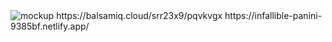 <img src="mockup.png" alt="mockup"/>
https://balsamiq.cloud/srr23x9/pqvkvgx
https://infallible-panini-9385bf.netlify.app/
